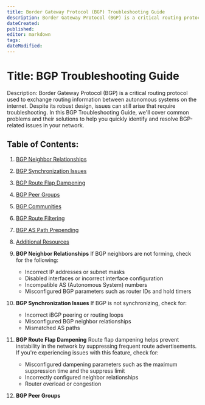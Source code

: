 ```yaml
---
title: Border Gateway Protocol (BGP) Troubleshooting Guide
description: Border Gateway Protocol (BGP) is a critical routing protocol used to exchange routing information between autonomous systems on the internet. Despite its robust design, issues can still arise that require troubleshooting. In this BGP Troubleshooting Guide, we'll cover common problems and their solutions to help you quickly identify and resolve BGP-related issues in your network.
dateCreated: 
published: 
editor: markdown
tags: 
dateModified:
---
```

Title: BGP Troubleshooting Guide
=============================

Description:
Border Gateway Protocol (BGP) is a critical routing protocol used to exchange routing information between autonomous systems on the internet. Despite its robust design, issues can still arise that require troubleshooting. In this BGP Troubleshooting Guide, we'll cover common problems and their solutions to help you quickly identify and resolve BGP-related issues in your network.

Table of Contents:
------------------
1. [BGP Neighbor Relationships](#bgp-neighbor-relationships)
2. [BGP Synchronization Issues](#bgp-synchronization-issues)
3. [BGP Route Flap Dampening](#bgp-route-flap-dampening)
4. [BGP Peer Groups](#bgp-peer-groups)
5. [BGP Communities](#bgp-communities)
6. [BGP Route Filtering](#bgp-route-filtering)
7. [BGP AS Path Prepending](#bgp-as-path-prepending)
8. [Additional Resources](#additional-resources)

1. **BGP Neighbor Relationships**
	If BGP neighbors are not forming, check for the following:
	- Incorrect IP addresses or subnet masks
	- Disabled interfaces or incorrect interface configuration
	- Incompatible AS (Autonomous System) numbers
	- Misconfigured BGP parameters such as router IDs and hold timers

2. **BGP Synchronization Issues**
	If BGP is not synchronizing, check for:
	- Incorrect iBGP peering or routing loops
	- Misconfigured BGP neighbor relationships
	- Mismatched AS paths

3. **BGP Route Flap Dampening**
	Route flap dampening helps prevent instability in the network by suppressing frequent route advertisements. If you're experiencing issues with this feature, check for:
	- Misconfigured dampening parameters such as the maximum suppression time and the suppress limit
	- Incorrectly configured neighbor relationships
	- Router overload or congestion

4. **BGP Peer Groups**
